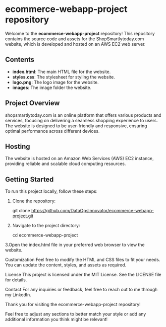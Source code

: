 # ecommerce-webapp-project repository

Welcome to the **ecommerce-webapp-project** repository! This repository contains the source code and assets for the ShopSmartlytoday.com website, which is developed and hosted on an AWS EC2 web server.

## Contents

- **index.html**: The main HTML file for the website.
- **styles.css**: The stylesheet for styling the website.
- **logo.png**: The logo image for the website.
- **images**: The image folder the website.

## Project Overview

shopsmartlytoday.com is an online platform that offers various products and services, focusing on delivering a seamless shopping experience to users. The website is designed to be user-friendly and responsive, 
ensuring optimal performance across different devices.

## Hosting

The website is hosted on an Amazon Web Services (AWS) EC2 instance, providing reliable and scalable cloud computing resources. 

## Getting Started

To run this project locally, follow these steps:

1. Clone the repository:
   
   git clone https://github.com/DataOpsInnovator/ecommerce-webapp-project.git

3. Navigate to the project directory:

   cd ecommerce-webapp-project

3.Open the index.html file in your preferred web browser to view the website.

Customization
Feel free to modify the HTML and CSS files to fit your needs. You can update the content, styles, and assets as required.

License
This project is licensed under the MIT License. See the LICENSE file for details.

Contact
For any inquiries or feedback, feel free to reach out to me through my LinkedIn.

Thank you for visiting the ecommerce-webapp-project repository!

Feel free to adjust any sections to better match your style or add any additional information you think might be relevant!
